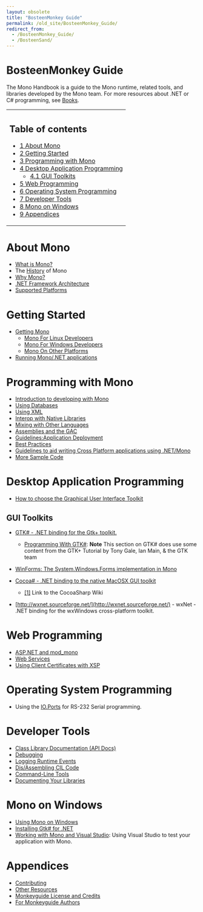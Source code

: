 ```yaml
---
layout: obsolete
title: "BosteenMonkey Guide"
permalink: /old_site/BosteenMonkey_Guide/
redirect_from:
  - /BosteenMonkey_Guide/
  - /BosteenSand/
---
```


BosteenMonkey Guide
===================

 The Mono Handbook is a guide to the Mono runtime, related tools, and libraries developed by the Mono team. For more resources about .NET or C\# programming, see [Books]({{site.github.url}}/old_site/Books "Books").

<table>
<col width="100%" />
<tbody>
<tr class="odd">
<td align="left"><h2>Table of contents</h2>
<ul>
<li><a href="#about-mono">1 About Mono</a></li>
<li><a href="#getting-started">2 Getting Started</a></li>
<li><a href="#programming-with-mono">3 Programming with Mono</a></li>
<li><a href="#desktop-application-programming">4 Desktop Application Programming</a>
<ul>
<li><a href="#gui-toolkits">4.1 GUI Toolkits</a></li>
</ul></li>
<li><a href="#web-programming">5 Web Programming</a></li>
<li><a href="#operating-system-programming">6 Operating System Programming</a></li>
<li><a href="#developer-tools">7 Developer Tools</a></li>
<li><a href="#mono-on-windows">8 Mono on Windows</a></li>
<li><a href="#appendices">9 Appendices</a></li>
</ul></td>
</tr>
</tbody>
</table>

About Mono
==========

-   [What is Mono?]({{site.github.url}}/old_site/About_Mono "About Mono")
-   The [History]({{site.github.url}}/old_site/History "History") of Mono
-   [Why Mono?]({{site.github.url}}/old_site/Why_Mono%3F "Why Mono?")
-   [.NET Framework Architecture]({{site.github.url}}/old_site/.NET_Framework_Architecture ".NET Framework Architecture")
-   [Supported Platforms]({{site.github.url}}/old_site/Supported_Platforms "Supported Platforms")

Getting Started
===============

-   [Getting Mono]({{site.github.url}}/old_site/Obtaining_Mono)
    -   [Mono For Linux Developers]({{site.github.url}}/old_site/Mono_For_Linux_Developers "Mono For Linux Developers")
    -   [Mono For Windows Developers]({{site.github.url}}/old_site/Using_Mono_on_Windows)
    -   [Mono On Other Platforms]({{site.github.url}}/old_site/Mono_On_Other_Platforms "Mono On Other Platforms")
-   [Running Mono/.NET applications]({{site.github.url}}/old_site/Guide:Running_Mono_Applications "Guide:Running Mono Applications")

Programming with Mono
=====================

-   [Introduction to developing with Mono]({{site.github.url}}/old_site/Introduction_to_developing_with_Mono "Introduction to developing with Mono")
-   [Using Databases]({{site.github.url}}/old_site/Using_Databases "Using Databases")
-   [Using XML]({{site.github.url}}/old_site/Using_XML "Using XML")
-   [Interop with Native Libraries]({{site.github.url}}/old_site/Interop_with_Native_Libraries "Interop with Native Libraries")
-   [Mixing with Other Languages]({{site.github.url}}/old_site/Mixing_with_Other_Languages "Mixing with Other Languages")
-   [Assemblies and the GAC]({{site.github.url}}/old_site/Assemblies_and_the_GAC "Assemblies and the GAC")
-   [Guidelines:Application Deployment]({{site.github.url}}/old_site/Guidelines:Application_Deployment "Guidelines:Application Deployment")
-   [Best Practices]({{site.github.url}}/old_site/Best_Practices "Best Practices")
-   [Guidelines to aid writing Cross Platform applications using .NET/Mono]({{site.github.url}}/old_site/Guidelines:Application_Portability "Guidelines:Application Portability")
-   [More Sample Code]({{site.github.url}}/old_site/More_Sample_Code "More Sample Code")

Desktop Application Programming
===============================

-   [How to choose the Graphical User Interface Toolkit]({{site.github.url}}/old_site/Gui_Toolkits "Gui Toolkits")

GUI Toolkits
------------

-   [GTK\# - .NET binding for the Gtk+ toolkit.]({{site.github.url}}/old_site/GtkSharp "GtkSharp")
    -   [Programming With GTK\#]({{site.github.url}}/old_site/Template:Programming_With_GTKSharp "Template:Programming With GTKSharp"): **Note** This section on GTK\# does use some content from the GTK+ Tutorial by Tony Gale, Ian Main, & the GTK team

-   [WinForms: The System.Windows.Forms implementation in Mono]({{site.github.url}}/old_site/WinForms "WinForms")

-   [Cocoa\# - .NET binding to the native MacOSX GUI toolkit]({{site.github.url}}/old_site/MonoMac)
    -   [[1]](http://www.cocoasharp.org/cocoaSharp/default.aspx/CocoaSharp/CocoaSharp.html) Link to the CocoaSharp Wiki

-   [http://wxnet.sourceforge.net/](http://wxnet.sourceforge.net/) - wxNet - .NET binding for the wxWindows cross-platform toolkit.

Web Programming
===============

-   [ASP.NET and mod\_mono]({{site.github.url}}/old_site/ASP.NET_and_mod_mono "ASP.NET and mod mono")
-   [Web Services]({{site.github.url}}/old_site/Web_Services "Web Services")
-   [Using Client Certificates with XSP]({{site.github.url}}/old_site/UsingClientCertificatesWithXSP "UsingClientCertificatesWithXSP")

Operating System Programming
============================

-   Using the [IO.Ports]({{site.github.url}}/old_site/HowToSystemIOPorts "HowToSystemIOPorts") for RS-232 Serial programming.

Developer Tools
===============

-   [Class Library Documentation (API Docs)]({{site.github.url}}/old_site/Monodoc "Monodoc")
-   [Debugging]({{site.github.url}}/old_site/Debugging "Debugging")
-   [Logging Runtime Events]({{site.github.url}}/old_site/Logging_Runtime_Events "Logging Runtime Events")
-   [Dis/Assembling CIL Code]({{site.github.url}}/old_site/Dis/Assembling_CIL_Code "Dis/Assembling CIL Code")
-   [Command-Line Tools]({{site.github.url}}/old_site/Command-Line_Tools "Command-Line Tools")
-   [Documenting Your Libraries]({{site.github.url}}/old_site/Generating_Documentation "Generating Documentation")

Mono on Windows
===============

-   [Using Mono on Windows]({{site.github.url}}/old_site/Using_Mono_on_Windows "Using Mono on Windows")
-   [Installing Gtk\# for .NET]({{site.github.url}}/old_site/Gtk-Sharp_Installer_for_.NET_Framework "Gtk-Sharp Installer for .NET Framework")
-   [Working with Mono and Visual Studio]({{site.github.url}}/old_site/Working_with_Mono_and_Visual_Studio "Working with Mono and Visual Studio"): Using Visual Studio to test your application with Mono.

Appendices
==========

-   [Contributing]({{site.github.url}}/old_site/Contributing "Contributing")
-   [Other Resources]({{site.github.url}}/old_site/Books "Books")
-   [Monkeyguide License and Credits]({{site.github.url}}/old_site/Monkeyguide_License_and_Credits "Monkeyguide License and Credits")
-   [For Monkeyguide Authors]({{site.github.url}}/old_site/For_Monkeyguide_Authors "For Monkeyguide Authors")


